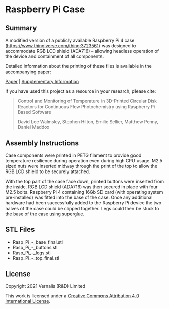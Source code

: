 # **Raspberry Pi Case**

## Summary

A modified version of a publicly available Raspberry Pi 4 case (<https://www.thingiverse.com/thing:3723561>) was designed to accommodate RGB LCD shield (ADA716) – allowing headless operation of the device and containment of all components.

Detailed information about the printing of these files is available in the accompanying paper:

[Paper][paper] | [Supplementary Information][si]

If you have used this project as a resource in your research, please cite:

> Control and Monitoring of Temperature in 3D-Printed Circular Disk Reactors for Continuous Flow Photochemistry using Raspberry Pi Based Software
>
> David Lee Walmsley, Stephen Hilton, Emilie Sellier, Matthew Penny, Daniel Maddox

## Assembly Instructions

Case components were printed in PETG filament to provide good temperature resilience during operation even during high CPU usage. M2.5 sized nuts were inserted midway through the print of the top to allow the RGB LCD shield to be securely attached.

With the top part of the case face down, printed buttons were inserted from the inside. RGB LCD shield (ADA716) was then secured in place with four M2.5 bolts. Raspberry Pi 4 containing 16Gb SD card (with operating system pre-installed) was fitted into the base of the case. Once any additional hardware had been successfully added to the Raspberry Pi device the two halves of the case could be clipped together. Legs could then be stuck to the base of the case using superglue.

## STL Files

- Rasp_Pi_-_base_final.stl
- Rasp_Pi_-_buttons.stl
- Rasp_Pi_-_legs.stl
- Rasp_Pi_-_top_final.stl

## License

Copyright 2021 Vernalis (R&D) Limited

This work is licensed under a [Creative Commons Attribution 4.0 International License][cc-by].


[paper]: TODO
[si]: TODO
[cc-by]: http://creativecommons.org/licenses/by/4.0/
